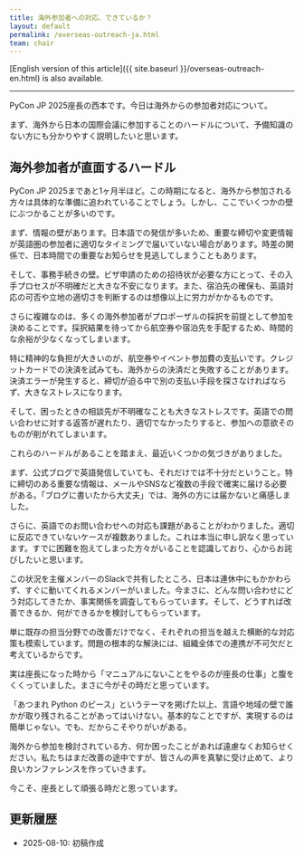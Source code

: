 ```yaml
---
title: 海外参加者への対応、できているか？
layout: default
permalink: /overseas-outreach-ja.html
team: chair
---
```


[English version of this article]({{ site.baseurl }}/overseas-outreach-en.html) is also available.

---

PyCon JP 2025座長の西本です。今日は海外からの参加者対応について。

まず、海外から日本の国際会議に参加することのハードルについて、予備知識のない方にも分かりやすく説明したいと思います。

## 海外参加者が直面するハードル

PyCon JP 2025まであと1ヶ月半ほど。この時期になると、海外から参加される方々は具体的な準備に追われていることでしょう。しかし、ここでいくつかの壁にぶつかることが多いのです。

まず、情報の壁があります。日本語での発信が多いため、重要な締切や変更情報が英語圏の参加者に適切なタイミングで届いていない場合があります。時差の関係で、日本時間での重要なお知らせを見逃してしまうこともあります。

そして、事務手続きの壁。ビザ申請のための招待状が必要な方にとって、その入手プロセスが不明確だと大きな不安になります。また、宿泊先の確保も、英語対応の可否や立地の適切さを判断するのは想像以上に労力がかかるものです。

さらに複雑なのは、多くの海外参加者がプロポーザルの採択を前提として参加を決めることです。採択結果を待ってから航空券や宿泊先を手配するため、時間的な余裕が少なくなってしまいます。

特に精神的な負担が大きいのが、航空券やイベント参加費の支払いです。クレジットカードでの決済を試みても、海外からの決済だと失敗することがあります。決済エラーが発生すると、締切が迫る中で別の支払い手段を探さなければならず、大きなストレスになります。

そして、困ったときの相談先が不明確なことも大きなストレスです。英語での問い合わせに対する返答が遅れたり、適切でなかったりすると、参加への意欲そのものが削がれてしまいます。

これらのハードルがあることを踏まえ、最近いくつかの気づきがありました。

まず、公式ブログで英語発信していても、それだけでは不十分だということ。特に締切のある重要な情報は、メールやSNSなど複数の手段で確実に届ける必要がある。「ブログに書いたから大丈夫」では、海外の方には届かないと痛感しました。

さらに、英語でのお問い合わせへの対応も課題があることがわかりました。適切に反応できていないケースが複数ありました。これは本当に申し訳なく思っています。すでに困難を抱えてしまった方々がいることを認識しており、心からお詫びしたいと思います。

この状況を主催メンバーのSlackで共有したところ、日本は連休中にもかかわらず、すぐに動いてくれるメンバーがいました。今まさに、どんな問い合わせにどう対応してきたか、事実関係を調査してもらっています。そして、どうすれば改善できるか、何ができるかを検討してもらっています。

単に既存の担当分野での改善だけでなく、それぞれの担当を越えた横断的な対応策も模索しています。問題の根本的な解決には、組織全体での連携が不可欠だと考えているからです。

実は座長になった時から「マニュアルにないことをやるのが座長の仕事」と腹をくくっていました。まさに今がその時だと思っています。

「あつまれ Python のピース」というテーマを掲げた以上、言語や地域の壁で誰かが取り残されることがあってはいけない。基本的なことですが、実現するのは簡単じゃない。でも、だからこそやりがいがある。

海外から参加を検討されている方、何か困ったことがあれば遠慮なくお知らせください。私たちはまだ改善の途中ですが、皆さんの声を真摯に受け止めて、より良いカンファレンスを作っていきます。

今こそ、座長として頑張る時だと思っています。

## 更新履歴
- 2025-08-10: 初稿作成